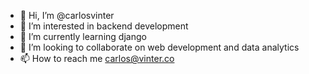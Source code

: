 - 👋 Hi, I’m @carlosvinter
- 👀 I’m interested in backend development
- 🌱 I’m currently learning django
- 💞️ I’m looking to collaborate on web development and data analytics
- 📫 How to reach me carlos@vinter.co

<!---
carlosvinter/carlosvinter is a ✨ special ✨ repository because its `README.md` (this file) appears on your GitHub profile.
You can click the Preview link to take a look at your changes.
--->
